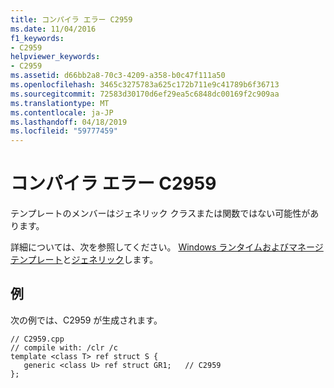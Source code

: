```yaml
---
title: コンパイラ エラー C2959
ms.date: 11/04/2016
f1_keywords:
- C2959
helpviewer_keywords:
- C2959
ms.assetid: d66bb2a8-70c3-4209-a358-b0c47f111a50
ms.openlocfilehash: 3465c3275783a625c172b711e9c41789b6f36713
ms.sourcegitcommit: 72583d30170d6ef29ea5c6848dc00169f2c909aa
ms.translationtype: MT
ms.contentlocale: ja-JP
ms.lasthandoff: 04/18/2019
ms.locfileid: "59777459"
---
```

# <a name="compiler-error-c2959"></a>コンパイラ エラー C2959

テンプレートのメンバーはジェネリック クラスまたは関数ではない可能性があります。

詳細については、次を参照してください。 [Windows ランタイムおよびマネージ テンプレート](../../extensions/windows-runtime-and-managed-templates-cpp-component-extensions.md)と[ジェネリック](../../extensions/generics-cpp-component-extensions.md)します。

## <a name="example"></a>例

次の例では、C2959 が生成されます。

```
// C2959.cpp
// compile with: /clr /c
template <class T> ref struct S {
   generic <class U> ref struct GR1;   // C2959
};
```